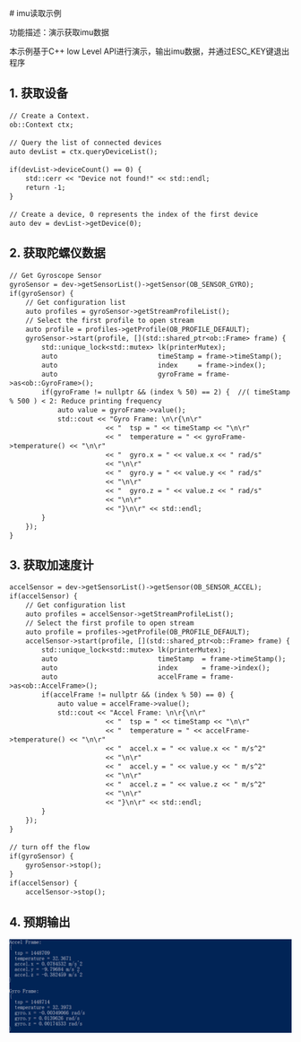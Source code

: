 # imu读取示例

功能描述：演示获取imu数据

本示例基于C++ low Level API进行演示，输出imu数据，并通过ESC_KEY键退出程序

## 1. 获取设备

    // Create a Context.
    ob::Context ctx;
    
    // Query the list of connected devices
    auto devList = ctx.queryDeviceList();
    
    if(devList->deviceCount() == 0) {
        std::cerr << "Device not found!" << std::endl;
        return -1;
    }
    
    // Create a device, 0 represents the index of the first device
    auto dev = devList->getDevice(0);

## 2. 获取陀螺仪数据

    // Get Gyroscope Sensor
    gyroSensor = dev->getSensorList()->getSensor(OB_SENSOR_GYRO);
    if(gyroSensor) {
        // Get configuration list
        auto profiles = gyroSensor->getStreamProfileList();
        // Select the first profile to open stream
        auto profile = profiles->getProfile(OB_PROFILE_DEFAULT);
        gyroSensor->start(profile, [](std::shared_ptr<ob::Frame> frame) {
            std::unique_lock<std::mutex> lk(printerMutex);
            auto                         timeStamp = frame->timeStamp();
            auto                         index     = frame->index();
            auto                         gyroFrame = frame->as<ob::GyroFrame>();
            if(gyroFrame != nullptr && (index % 50) == 2) {  //( timeStamp % 500 ) < 2: Reduce printing frequency
                auto value = gyroFrame->value();
                std::cout << "Gyro Frame: \n\r{\n\r"
                            << "  tsp = " << timeStamp << "\n\r"
                            << "  temperature = " << gyroFrame->temperature() << "\n\r"
                            << "  gyro.x = " << value.x << " rad/s"
                            << "\n\r"
                            << "  gyro.y = " << value.y << " rad/s"
                            << "\n\r"
                            << "  gyro.z = " << value.z << " rad/s"
                            << "\n\r"
                            << "}\n\r" << std::endl;
            }
        });
    }

## 3. 获取加速度计

    accelSensor = dev->getSensorList()->getSensor(OB_SENSOR_ACCEL);
    if(accelSensor) {
        // Get configuration list
        auto profiles = accelSensor->getStreamProfileList();
        // Select the first profile to open stream
        auto profile = profiles->getProfile(OB_PROFILE_DEFAULT);
        accelSensor->start(profile, [](std::shared_ptr<ob::Frame> frame) {
            std::unique_lock<std::mutex> lk(printerMutex);
            auto                         timeStamp  = frame->timeStamp();
            auto                         index      = frame->index();
            auto                         accelFrame = frame->as<ob::AccelFrame>();
            if(accelFrame != nullptr && (index % 50) == 0) {
                auto value = accelFrame->value();
                std::cout << "Accel Frame: \n\r{\n\r"
                            << "  tsp = " << timeStamp << "\n\r"
                            << "  temperature = " << accelFrame->temperature() << "\n\r"
                            << "  accel.x = " << value.x << " m/s^2"
                            << "\n\r"
                            << "  accel.y = " << value.y << " m/s^2"
                            << "\n\r"
                            << "  accel.z = " << value.z << " m/s^2"
                            << "\n\r"
                            << "}\n\r" << std::endl;
            }
        });
    }

    // turn off the flow
    if(gyroSensor) {
        gyroSensor->stop();
    }
    if(accelSensor) {
        accelSensor->stop();
    

## 4. 预期输出

![image](Image/ImuReader.png)
